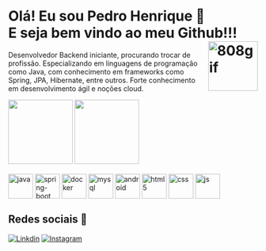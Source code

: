  <div style = "display: inline_block">
   <h1>
     Olá! Eu sou Pedro Henrique 👋<br>
     E seja bem vindo ao meu Github!!!
     <image align="right" alt="808gif" height="100" width="100" src=https://media.tenor.com/ZFiDK3fsBpsAAAAC/808-hi-fi-rush.gif/>
   </h1>
     <p>
      Desenvolvedor Backend iniciante, procurando trocar de profissão. Especializando em linguagens de programação como
      Java, com conhecimento em frameworks como Spring, JPA, Hibernate, entre outros. Forte conhecimento em
      desenvolvimento ágil e noções cloud.
     </p>
 <div/>
    
<div>
<img height="130em" img src="https://github-readme-stats.vercel.app/api?username=pedrohp28&show_icons=true&theme=tokyonight" />
<img height="130em" src="https://github-readme-stats.vercel.app/api/top-langs/?username=pedrohp28&theme=tokyonight&layout=compact"/>
</div>
<div style = "display: inline_block"><br/>
    <image align="center" alt="java" height="50" width="50" src="https://img.icons8.com/color/48/000000/java-coffee-cup-logo--v1.png"/> 
    <image align="center" alt="spring-boot" height="50" width="50" src="https://img.icons8.com/officel/80/spring-logo.png"/> 
    <image align="center" alt="docker"height="50" width="50" src="https://img.icons8.com/fluency/48/docker.png"/>
    <image align="center" alt="mysql"height="50" width="50" src="https://cdn.jsdelivr.net/gh/devicons/devicon/icons/mysql/mysql-original.svg"/>
    <image align="center" alt="android" height="50" width="50" src="https://cdn.jsdelivr.net/gh/devicons/devicon/icons/androidstudio/androidstudio-original.svg"/>
    <image align="center" alt="html5" height="50" width="50" src="https://img.icons8.com/color/48/000000/html-5--v1.png"/>
    <image align="center" alt="css" height="50" width="50" src="https://img.icons8.com/color/48/000000/css3.png"/>
    <image align="center" alt="js" height="50" width="50" src="https://img.icons8.com/fluency/48/000000/javascript.png"/>
</div>

## Redes sociais 📱
[![Linkdin](https://img.icons8.com/color/48/000000/linkedin.png)](https://www.linkedin.com/in/pedro-h-pereira-dev/)
[![Instagram](https://img.icons8.com/fluency/48/000000/instagram-new.png)](https://www.instagram.com/pedro.hp28/)

